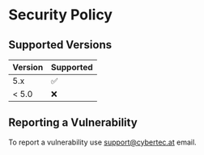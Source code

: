 # Security Policy

## Supported Versions

| Version | Supported          |
| ------- | ------------------ |
| 5.x      | :white_check_mark: |
| < 5.0   | :x:                |

## Reporting a Vulnerability

To report a vulnerability use support@cybertec.at email.
